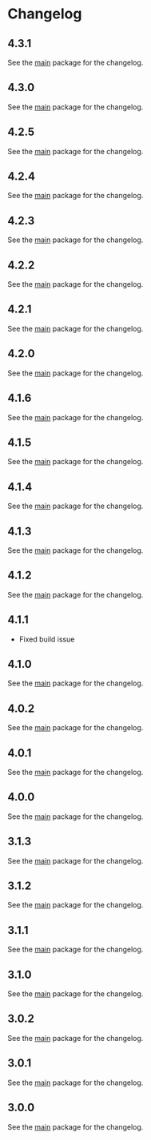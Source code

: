 # Changelog

## 4.3.1
See the [main](https://pub.dev/packages/mapsindoors_mapbox/changelog) package for the changelog.

## 4.3.0
See the [main](https://pub.dev/packages/mapsindoors_mapbox/changelog) package for the changelog.

## 4.2.5
See the [main](https://pub.dev/packages/mapsindoors_mapbox/changelog) package for the changelog.

## 4.2.4
See the [main](https://pub.dev/packages/mapsindoors_mapbox/changelog) package for the changelog.

## 4.2.3
See the [main](https://pub.dev/packages/mapsindoors_mapbox/changelog) package for the changelog.

## 4.2.2
See the [main](https://pub.dev/packages/mapsindoors_mapbox/changelog) package for the changelog.

## 4.2.1
See the [main](https://pub.dev/packages/mapsindoors_mapbox/changelog) package for the changelog.

## 4.2.0
See the [main](https://pub.dev/packages/mapsindoors_mapbox/changelog) package for the changelog.

## 4.1.6
See the [main](https://pub.dev/packages/mapsindoors_mapbox/changelog) package for the changelog.

## 4.1.5
See the [main](https://pub.dev/packages/mapsindoors_mapbox/changelog) package for the changelog.

## 4.1.4
See the [main](https://pub.dev/packages/mapsindoors_mapbox/changelog) package for the changelog.

## 4.1.3
See the [main](https://pub.dev/packages/mapsindoors_mapbox/changelog) package for the changelog.

## 4.1.2
See the [main](https://pub.dev/packages/mapsindoors_mapbox/changelog) package for the changelog.

## 4.1.1
* Fixed build issue

## 4.1.0
See the [main](https://pub.dev/packages/mapsindoors_mapbox/changelog) package for the changelog.

## 4.0.2
See the [main](https://pub.dev/packages/mapsindoors_mapbox/changelog) package for the changelog.

## 4.0.1
See the [main](https://pub.dev/packages/mapsindoors_mapbox/changelog) package for the changelog.

## 4.0.0
See the [main](https://pub.dev/packages/mapsindoors_mapbox/changelog) package for the changelog.

## 3.1.3
See the [main](https://pub.dev/packages/mapsindoors_mapbox/changelog) package for the changelog.

## 3.1.2
See the [main](https://pub.dev/packages/mapsindoors_mapbox/changelog) package for the changelog.

## 3.1.1
See the [main](https://pub.dev/packages/mapsindoors_mapbox/changelog) package for the changelog.

## 3.1.0
See the [main](https://pub.dev/packages/mapsindoors_mapbox/changelog) package for the changelog.

## 3.0.2
See the [main](https://pub.dev/packages/mapsindoors_mapbox/changelog) package for the changelog.

## 3.0.1
See the [main](https://pub.dev/packages/mapsindoors_mapbox/changelog) package for the changelog.

## 3.0.0
See the [main](https://pub.dev/packages/mapsindoors_mapbox/changelog) package for the changelog.